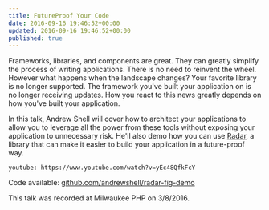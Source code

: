 ```yaml
---
title: FutureProof Your Code
date: 2016-09-16 19:46:52+00:00
updated: 2016-09-16 19:46:52+00:00
published: true
---
```


Frameworks, libraries, and components are great. They can greatly simplify the process of writing applications. There is no need to reinvent the wheel. However what happens when the landscape changes? Your favorite library is no longer supported. The framework you've built your application on is no longer receiving updates. How you react to this news greatly depends on how you've built your application.

In this talk, Andrew Shell will cover how to architect your applications to allow you to leverage all the power from these tools without exposing your application to unnecessary risk. He'll also demo how you can use [Radar](http://radarphp.com/), a library that can make it easier to build your application in a future-proof way.

`youtube: https://www.youtube.com/watch?v=yEc48QfkFcY`

Code available: [github.com/andrewshell/radar-fig-demo](https://github.com/andrewshell/radar-fig-demo/tree/2.0)

This talk was recorded at Milwaukee PHP on 3/8/2016.

